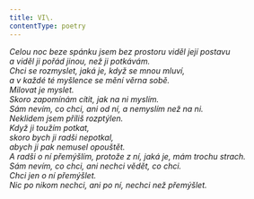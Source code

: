 ```yaml
---
title: VI\.
contentType: poetry
---
```


<section>

_Celou noc beze spánku jsem bez prostoru viděl její postavu  
a viděl ji pořád jinou, než ji potkávám.  
Chci se rozmyslet, jaká je, když se mnou mluví,  
a v každé té myšlence se mění věrna sobě.  
Milovat je myslet.  
Skoro zapomínám cítit, jak na ni myslím.  
Sám nevím, co chci, ani od ní, a nemyslím než na ni.  
Neklidem jsem příliš rozptýlen.  
Když ji toužím potkat,  
skoro bych ji radši nepotkal,  
abych ji pak nemusel opouštět.  
A radši o ní přemýšlím, protože z ní, jaká je, mám trochu strach.  
Sám nevím, co chci, ani nechci vědět, co chci.  
Chci jen o ní přemýšlet.  
Nic po nikom nechci, ani po ní, nechci než přemýšlet._

</section>
